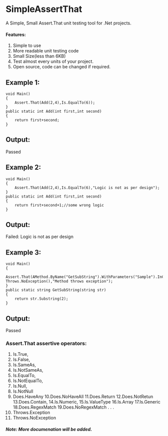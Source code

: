 # SimpleAssertThat
A Simple, Small Assert.That unit testing tool for .Net projects.

#### Features:
1. Simple to use
2. More readable unit testing code
3. Small Size(less than 6KB)
4. Test almost every units of your project.
5. Open source, code can be changed if required.

## Example 1:
```
void Main()
{
	Assert.That(Add(2,4),Is.EqualTo(6));
}
public static int Add(int first,int second)
{
	return first+second;
}
```

## Output:
Passed


## Example 2:
```
void Main()
{
	Assert.That(Add(2,4),Is.EqualTo(6),"Logic is not as per design");
}
public static int Add(int first,int second)
{
	return first+second+1;//some wrong logic
}
```

## Output:
Failed: Logic is not as per design

## Example 3:
```
void Main()
{
	Assert.That(AMethod.ByName("GetSubString").WithParameters("Sample").InClass("MyName.Test"), Throws.NoException(),"Method throws exception");
}
public static string GetSubString(string str)
{
	return str.Substring(2);
}
```
## Output:
Passed

### Assert.That assertive operators:
1. Is.True,
2. Is.False,
3. Is.SameAs,
4. Is.NotSameAs,
5. Is.EqualTo,
6. Is.NotEqualTo,
7. Is.Null,
8. Is.NotNull
9. Does.HaveAny
10.Does.NoHaveAll
11.Does.Return
12.Does.NotRetun
13.Does.Contain,
14.Is.Numeric,
15.Is.ValueType
16.Is.Array
17.Is.Generic
18.Does.RegexMatch
19.Does.NoRegexMatch
.
.
.
49. Throws.Exception
50. Throws.NoException
 
##### Note: More documenation will be added.
